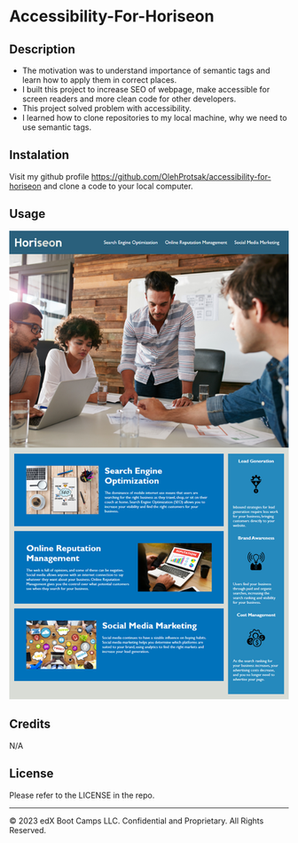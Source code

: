 # Accessibility-For-Horiseon

## Description

- The motivation was to understand importance of semantic tags and learn how to apply them in correct places.
- I built this project to increase SEO of webpage, make accessible  for screen readers and more clean code for other developers.  
- This project solved problem with accessibility.
- I learned how to clone repositories to my local machine, why we need to use semantic tags.

## Instalation

Visit my github profile https://github.com/OlehProtsak/accessibility-for-horiseon and clone a code to your local computer.

## Usage

![Project after refactor](starter/assets/images/screenshot_final.png)

## Credits

N/A

## License

Please refer to the LICENSE in the repo.

---
© 2023 edX Boot Camps LLC. Confidential and Proprietary. All Rights Reserved.
